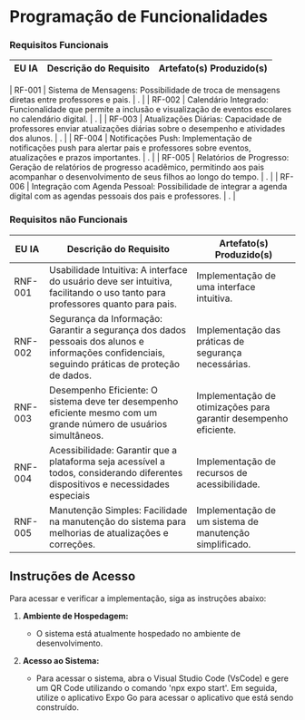 # Programação de Funcionalidades

### Requisitos Funcionais

|EU IA    | Descrição do Requisito  | Artefato(s) Produzido(s) |
|------|-----------------------------------------|----|

| RF-001 | Sistema de Mensagens: Possibilidade de troca de mensagens diretas entre professores e pais. | .  |
| RF-002 | Calendário Integrado: Funcionalidade que permite a inclusão e visualização de eventos escolares no calendário digital. |  . |
| RF-003 | Atualizações Diárias: Capacidade de professores enviar atualizações diárias sobre o desempenho e atividades dos alunos. |  . |
| RF-004 | Notificações Push: Implementação de notificações push para alertar pais e professores sobre eventos, atualizações e prazos importantes. | .  |
| RF-005 | Relatórios de Progresso: Geração de relatórios de progresso acadêmico, permitindo aos pais acompanhar o desenvolvimento de seus filhos ao longo do tempo. | . |
| RF-006 | Integração com Agenda Pessoal: Possibilidade de integrar a agenda digital com as agendas pessoais dos pais e professores. | . |

### Requisitos não Funcionais

|EU IA    | Descrição do Requisito  | Artefato(s) Produzido(s) |
|------|-----------------------------------------|----|
| RNF-001 | Usabilidade Intuitiva: A interface do usuário deve ser intuitiva, facilitando o uso tanto para professores quanto para pais. | Implementação de uma interface intuitiva. |
| RNF-002 | Segurança da Informação: Garantir a segurança dos dados pessoais dos alunos e informações confidenciais, seguindo práticas de proteção de dados. | Implementação das práticas de segurança necessárias. |
| RNF-003 | Desempenho Eficiente: O sistema deve ter desempenho eficiente mesmo com um grande número de usuários simultâneos. | Implementação de otimizações para garantir desempenho eficiente. |
| RNF-004 | Acessibilidade: Garantir que a plataforma seja acessível a todos, considerando diferentes dispositivos e necessidades especiais | Implementação de recursos de acessibilidade. |
| RNF-005 | Manutenção Simples: Facilidade na manutenção do sistema para melhorias de atualizações e correções. | Implementação de um sistema de manutenção simplificado. |

## Instruções de Acesso

Para acessar e verificar a implementação, siga as instruções abaixo:

1. **Ambiente de Hospedagem:**
   - O sistema está atualmente hospedado no ambiente de desenvolvimento.

2. **Acesso ao Sistema:**
   - Para acessar o sistema, abra o Visual Studio Code (VsCode) e gere um QR Code utilizando o comando 'npx expo start'. Em seguida, utilize o aplicativo Expo Go para acessar o aplicativo que está sendo construído.

   